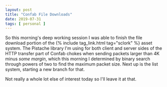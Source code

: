 ```yaml
---
layout: post
title: "Confab File Downloads"
date: 2019-07-31
tags: [ personal ]
---
```


So this morning's deep working session I was able to finish the file download portion of the
{% include tag_link.html tag="sclork" %} asset system. The Pistache library I'm using for both client and server sides
of the HTTP transfer part of Confab chokes when sending packets larger than 4K minus *some margin*, which this morning I
determined by binary search through powers of two to find the maximum packet size. Next up is the list system, starting
a new branch for that.

Not really a whole lot else of interest today so I'll leave it at that.

